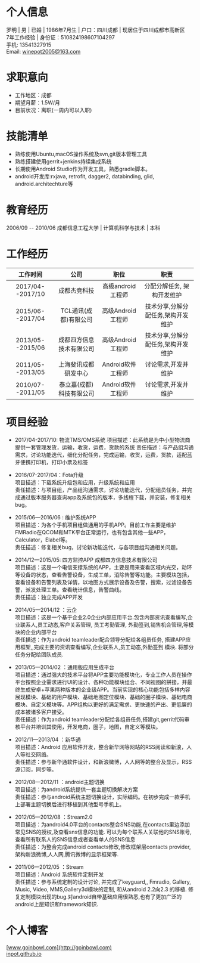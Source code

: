 
# 个人信息

罗明 | 男 | 已婚 | 1986年7月生 | 户口：四川成都 | 现居住于四川成都市高新区  
7年工作经验 | 身份证：510824198607104297  
手机: 13541327915  
Email: winepot2005@163.com

# 求职意向

* 工作地区：成都
* 期望月薪：1.5W/月
* 目前状况：离职(一周内可以入职)

# 技能清单

* 熟练使用Ubuntu,macOS操作系统及svn,git版本管理工具
* 熟练搭建使用gerrit+jenkins持续集成系统
* 长期使用Android Studio作为开发工具，熟悉gradle脚本。
* android开发库:rxjava, retrofit, dagger2, databinding, glid, android.architechture等

# 教育经历

2006/09 -- 2010/06  成都信息工程大学 | 计算机科学与技术 | 本科

# 工作经历

|工作时间|公司|职位|职责|
|:---:|:---:|:---:|:---:|
|2017/04--2017/10|成都杰竞科技|高级android工程师|分配分解任务, 架构开发维护
|2015/06--2017/04|TCL通讯(成都)有限公司|高级Android工程师|技术分享,分解分配任务,架构开发维护|
|2013/05--2015/06|成都四方信息技术有限公司|高级Android工程师|技术分享,分解分配任务,架构开发维护|
|2011/05--2013/05|上海斐讯成都研发中心|Android软件工程师|讨论需求,开发并维护|
|2010/07--2011/05|泰立嘉(成都)科技有限公司|Android软件工程师|讨论需求,开发并维护|

# 项目经验

* 2017/04-2017/10: 物流TMS/OMS系统
项目描述：此系统是为中小型物流商提供一套管理发货，运输，收货，运费，货款的系统
责任描述：与产品组沟通需求，讨论功能迭代，细化分配任务，完成运输，收货，运费，货款，适配蓝牙便携打印机，打印小票及标签


* 2016/07-2017/04：Fota升级  
项目描述：下载系统升级包和应用，升级系统和应用  
责任描述：与项目组，产品组沟通需求，讨论功能迭代，分配组员任务，并完成通过版本服务器查询app及系统包的版本，多线程下载，并安装，修复相关bug。

* 2015/06—2016/06 : 维护系统APP  
项目描述：为各个手机项目组做通用的手机APP。目前工作主要是维护FMRadio在QCOM和MTK平台正常运行，也有包含其他一些APP，Calculator，Elabel等。  
责任描述：修复相关bug，讨论新功能迭代，与各项目组沟通相关问题。

* 2014/12—2015/05: 四方监控APP 成都四方信息技术有限公司  
项目描述：这是一个电信支撑系统的APP，主要是用来查看区域内光交，动环等设备的状态，查看告警设备，生成工单，消除告警等功能。主要模块包括，查看设备和告警列表及详情，以地图方式展示设备及告警，搜索，过滤设备告警，派发处理工单。查看统计信息，告警曲线。  
责任描述：独立完成APP开发

* 2014/05—2014/12 ：云企  
项目描述：这是一个基于企业2.0企业内部应用平台.包含内部资讯查看编写,企业联系人,员工动态,客户关系管理, 员工考勤管理, 外勤签到,销售机会管理,等模块的企业内部平台  
责任描述：作为android teamleader配合领导分配给各组员任务, 搭建APP应用框架,,完成主要的资讯查看编写,企业联系人,员工动态,外勤签到 模块. 将部分任务分配给团队成员.

<!--* 2014/05—2014/05 ：德商扫码器  
项目描述：这是一个二维码扫码工具  
责任描述：独立完成此客户端开发.

* 2014/03—2014/05 ：汇聚老板加油库  
项目描述：这是为上海汇聚投资公司做的一款手机客户端。汇聚是一个专门做公司高层领导培训的公司，此客户端主要功能包括老板加油库，培训课程信息，招商落地大会等模块  
责任描述：独立完成此客户端开发。-->


* 2013/05—2014/02 ：通用版应用生成平台  
项目描述：通过强大的技术平台将APP主要功能模块化，专业工作人员在操作平台按照企业需求进行UI的设计、各种功能模块组合、不同视图的拼接，并最终生成安卓+苹果两种版本的企业级APP。当前实现的核心功能包括多样内容展现模块、基础的用户模块、基础地图定位模块、基础的圈子模块、基础电商模块、自定义模块等。APP组构以更好的满足需求、更快速的产出、更低廉的成本被诸多客户接受。  
责任描述：作为android teamleader分配给各组员任务,搭建git,gerrit代码审核平台并培训其使用，开发电商，圈子，地图，自定义等模块。

* 2012/11—2013/04 ：新华通  
项目描述：Android 应用软件开发，整合新华网等网站的RSS阅读和新浪，人人等社交网络。  
责任描述：参与新华通软件设计，和新浪微博，人人网等的整合及显示，RSS源订阅，同步等。

* 2012/08—2012/11 ：android主题切换  
项目描述：为android系统提供一套主题切换解决方案  
责任描述：参与android系统主题切换设计，实际编码。在初步完成一款手机上部署主题切换后进行移植到其他型号手机上。


* 2012/05—2012/08 ：Stream2.0  
项目描述：为android4.0平台的contacts整合SNS功能,在contacts里边添加常见SNS的授权,及查看sns信息的功能. 可以为每个联系人关联他的SNS账号, 查看所有联系人的SNS信息或者查看单人的SNS信息  
责任描述：为整合完成android contacts修改,修改框架层contacts provider,架构新浪微博,人人网,腾讯微博的显示框架等.

* 2011/06—2012/05 ：Stream  
项目描述：Android 系统软件定制开发  
责任描述：参与系统定制的设计讨论, 并完成了keyguard,, Fmradio, Gallery, Music, Video, MMS,Gallery3d模块的定制, 和从android 2.2向2.3 的移植. 修复定制模块出现的bug.对android自带基础应用很熟悉,也有了更加广泛的android上层知识和framework知识.

<!--* 2011/03 -- 2011/05 ：RSS Reader  
开发一个RSS阅读器,支持atom 1.0和Rss 2.0协议.包含一些内置的rss feed,用户也可以自定义添加.设置自动更新的时间,并可以进行自动更新.UI设计, 协助其他成员完成工作, 测试程序

* 2010/10 -- 2010/12 ：AndroidTalk  
项目描述：此应用主要是进行语音朗读和语音识别.可以从本地sd卡上读取txt文件,并朗读出来.另一部分是进行语音识别,用户开启程序后,可以对程序讲一些预置的命令,比如读特定的命令可以进行播号,发短信,搜索等.  
责任描述：实现本地txt文件过虑,并通过列表显示出来. 实现UTF-8,UTF-16BE,UTF-16LE,GB2312等编码的支持. 调用TTS进行朗读, 使用android unit进行单元测试.-->

# 个人博客
[www.goinbowl.com](http://goinbowl.com)  
[inpot.github.io](https://inpot.github.io)